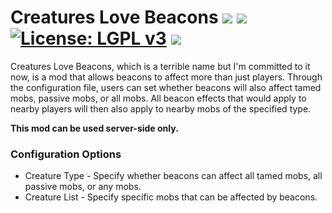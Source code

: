 # Creatures Love Beacons [![](http://cf.way2muchnoise.eu/versions/creatures-love-beacons.svg)](https://minecraft.curseforge.com/projects/creatures-love-beacons) [![](http://cf.way2muchnoise.eu/short_creatures-love-beacons_downloads.svg)](https://minecraft.curseforge.com/projects/creatures-love-beacons/files) [![License: LGPL v3](https://img.shields.io/badge/License-LGPL%20v3-blue.svg?&style=flat-square)](https://www.gnu.org/licenses/lgpl-3.0) [![](https://img.shields.io/discord/500852157503766538.svg?color=green&label=Discord&style=flat-square)](https://discord.gg/JWgrdwt)

Creatures Love Beacons, which is a terrible name but I'm committed to it now, is a mod that allows beacons to affect more than just players. Through the configuration file, users can set whether beacons will also affect tamed mobs, passive mobs, or all mobs. All beacon effects that would apply to nearby players will then also apply to nearby mobs of the specified type.

**This mod can be used server-side only.**

### Configuration Options
* Creature Type - Specify whether beacons can affect all tamed mobs, all passive mobs, or any mobs.
* Creature List - Specify specific mobs that can be affected by beacons.